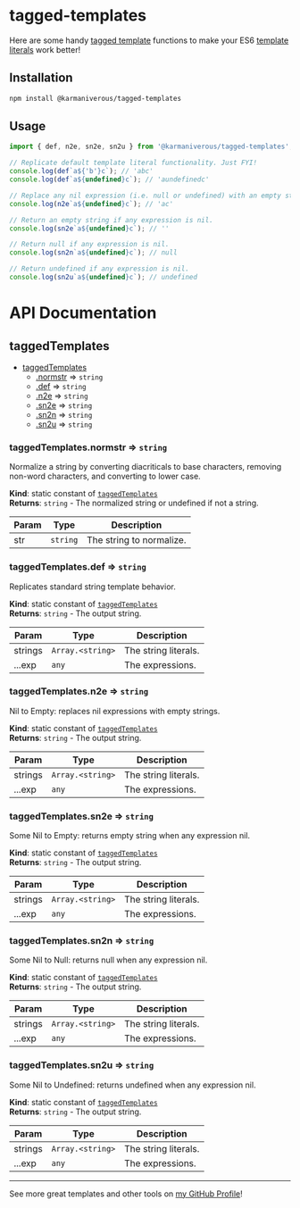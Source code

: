 # tagged-templates

Here are some handy [tagged template](https://developer.mozilla.org/en-US/docs/Web/JavaScript/Reference/Template_literals#tagged_templates) functions to make your ES6 [template literals](https://developer.mozilla.org/en-US/docs/Web/JavaScript/Reference/Template_literals) work better!

## Installation

```bash
npm install @karmaniverous/tagged-templates
```

## Usage

```js
import { def, n2e, sn2e, sn2u } from '@karmaniverous/tagged-templates';

// Replicate default template literal functionality. Just FYI!
console.log(def`a${'b'}c`); // 'abc'
console.log(def`a${undefined}c`); // 'aundefinedc'

// Replace any nil expression (i.e. null or undefined) with an empty string.
console.log(n2e`a${undefined}c`); // 'ac'

// Return an empty string if any expression is nil.
console.log(sn2e`a${undefined}c`); // ''

// Return null if any expression is nil.
console.log(sn2n`a${undefined}c`); // null

// Return undefined if any expression is nil.
console.log(sn2u`a${undefined}c`); // undefined
```

# API Documentation

<a name="module_taggedTemplates"></a>

## taggedTemplates

* [taggedTemplates](#module_taggedTemplates)
    * [.normstr](#module_taggedTemplates.normstr) ⇒ <code>string</code>
    * [.def](#module_taggedTemplates.def) ⇒ <code>string</code>
    * [.n2e](#module_taggedTemplates.n2e) ⇒ <code>string</code>
    * [.sn2e](#module_taggedTemplates.sn2e) ⇒ <code>string</code>
    * [.sn2n](#module_taggedTemplates.sn2n) ⇒ <code>string</code>
    * [.sn2u](#module_taggedTemplates.sn2u) ⇒ <code>string</code>

<a name="module_taggedTemplates.normstr"></a>

### taggedTemplates.normstr ⇒ <code>string</code>
Normalize a string by converting diacriticals to base characters, removing non-word characters, and converting to lower case.

**Kind**: static constant of [<code>taggedTemplates</code>](#module_taggedTemplates)  
**Returns**: <code>string</code> - The normalized string or undefined if not a string.  

| Param | Type | Description |
| --- | --- | --- |
| str | <code>string</code> | The string to normalize. |

<a name="module_taggedTemplates.def"></a>

### taggedTemplates.def ⇒ <code>string</code>
Replicates standard string template behavior.

**Kind**: static constant of [<code>taggedTemplates</code>](#module_taggedTemplates)  
**Returns**: <code>string</code> - The output string.  

| Param | Type | Description |
| --- | --- | --- |
| strings | <code>Array.&lt;string&gt;</code> | The string literals. |
| ...exp | <code>any</code> | The expressions. |

<a name="module_taggedTemplates.n2e"></a>

### taggedTemplates.n2e ⇒ <code>string</code>
Nil to Empty: replaces nil expressions with empty strings.

**Kind**: static constant of [<code>taggedTemplates</code>](#module_taggedTemplates)  
**Returns**: <code>string</code> - The output string.  

| Param | Type | Description |
| --- | --- | --- |
| strings | <code>Array.&lt;string&gt;</code> | The string literals. |
| ...exp | <code>any</code> | The expressions. |

<a name="module_taggedTemplates.sn2e"></a>

### taggedTemplates.sn2e ⇒ <code>string</code>
Some Nil to Empty: returns empty string when any expression nil.

**Kind**: static constant of [<code>taggedTemplates</code>](#module_taggedTemplates)  
**Returns**: <code>string</code> - The output string.  

| Param | Type | Description |
| --- | --- | --- |
| strings | <code>Array.&lt;string&gt;</code> | The string literals. |
| ...exp | <code>any</code> | The expressions. |

<a name="module_taggedTemplates.sn2n"></a>

### taggedTemplates.sn2n ⇒ <code>string</code>
Some Nil to Null: returns null when any expression nil.

**Kind**: static constant of [<code>taggedTemplates</code>](#module_taggedTemplates)  
**Returns**: <code>string</code> - The output string.  

| Param | Type | Description |
| --- | --- | --- |
| strings | <code>Array.&lt;string&gt;</code> | The string literals. |
| ...exp | <code>any</code> | The expressions. |

<a name="module_taggedTemplates.sn2u"></a>

### taggedTemplates.sn2u ⇒ <code>string</code>
Some Nil to Undefined: returns undefined when any expression nil.

**Kind**: static constant of [<code>taggedTemplates</code>](#module_taggedTemplates)  
**Returns**: <code>string</code> - The output string.  

| Param | Type | Description |
| --- | --- | --- |
| strings | <code>Array.&lt;string&gt;</code> | The string literals. |
| ...exp | <code>any</code> | The expressions. |


---

See more great templates and other tools on
[my GitHub Profile](https://github.com/karmaniverous)!
